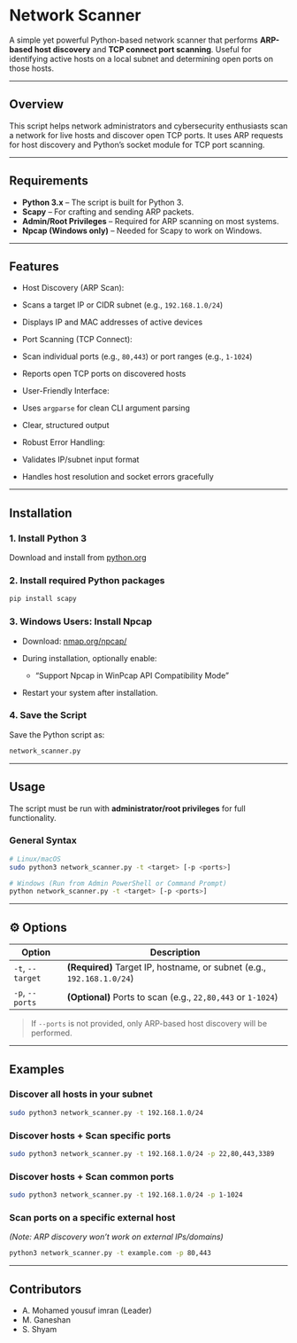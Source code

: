 #  Network Scanner

A simple yet powerful Python-based network scanner that performs **ARP-based host discovery** and **TCP connect port scanning**. Useful for identifying active hosts on a local subnet and determining open ports on those hosts.

---

##  Overview

This script helps network administrators and cybersecurity enthusiasts scan a network for live hosts and discover open TCP ports. It uses ARP requests for host discovery and Python’s socket module for TCP port scanning.

---

##  Requirements

- **Python 3.x** – The script is built for Python 3.
- **Scapy** – For crafting and sending ARP packets.
- **Admin/Root Privileges** – Required for ARP scanning on most systems.
- **Npcap (Windows only)** – Needed for Scapy to work on Windows.

---

##  Features

-  Host Discovery (ARP Scan):
  - Scans a target IP or CIDR subnet (e.g., `192.168.1.0/24`)
  - Displays IP and MAC addresses of active devices

-  Port Scanning (TCP Connect):
  - Scan individual ports (e.g., `80,443`) or port ranges (e.g., `1-1024`)
  - Reports open TCP ports on discovered hosts

-  User-Friendly Interface:
  - Uses `argparse` for clean CLI argument parsing
  - Clear, structured output

-  Robust Error Handling:
  - Validates IP/subnet input format
  - Handles host resolution and socket errors gracefully

---

##  Installation

### 1. Install Python 3
Download and install from [python.org](https://www.python.org/downloads/)

### 2. Install required Python packages
```bash
pip install scapy
````

### 3. Windows Users: Install Npcap

* Download: [nmap.org/npcap/](https://nmap.org/npcap/)
* During installation, optionally enable:

  *  “Support Npcap in WinPcap API Compatibility Mode”
* Restart your system after installation.

### 4. Save the Script

Save the Python script as:

```bash
network_scanner.py
```

---

##  Usage

The script must be run with **administrator/root privileges** for full functionality.

###  General Syntax

```bash
# Linux/macOS
sudo python3 network_scanner.py -t <target> [-p <ports>]

# Windows (Run from Admin PowerShell or Command Prompt)
python network_scanner.py -t <target> [-p <ports>]
```

---

## ⚙ Options

| Option           | Description                                                            |
| ---------------- | ---------------------------------------------------------------------- |
| `-t`, `--target` | **(Required)** Target IP, hostname, or subnet (e.g., `192.168.1.0/24`) |
| `-p`, `--ports`  | **(Optional)** Ports to scan (e.g., `22,80,443` or `1-1024`)           |

>  If `--ports` is not provided, only ARP-based host discovery will be performed.

---

##  Examples

###  Discover all hosts in your subnet

```bash
sudo python3 network_scanner.py -t 192.168.1.0/24
```

###  Discover hosts + Scan specific ports

```bash
sudo python3 network_scanner.py -t 192.168.1.0/24 -p 22,80,443,3389
```

###  Discover hosts + Scan common ports

```bash
sudo python3 network_scanner.py -t 192.168.1.0/24 -p 1-1024
```

###  Scan ports on a specific external host

*(Note: ARP discovery won’t work on external IPs/domains)*

```bash
python3 network_scanner.py -t example.com -p 80,443
```

---

##  Contributors

* A. Mohamed yousuf imran (Leader)
* M. Ganeshan
* S. Shyam
